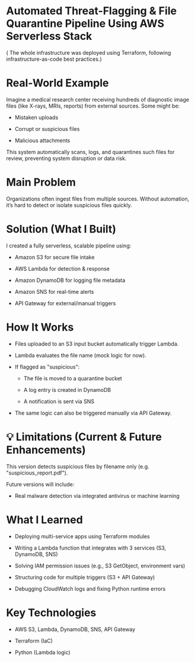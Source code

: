 # Automated Threat-Flagging & File Quarantine Pipeline Using AWS Serverless Stack
   ( The whole infrastructure was deployed using Terraform, following infrastructure-as-code best practices.)


# Real-World Example 
Imagine a medical research center receiving hundreds of diagnostic image files (like X-rays, MRIs, reports) from external sources. Some might be:

- Mistaken uploads

- Corrupt or suspicious files

- Malicious attachments

This system automatically scans, logs, and quarantines such files for review, preventing system disruption or data risk.

# Main Problem

Organizations often ingest files from multiple sources.
Without automation, it’s hard to detect or isolate suspicious files quickly.

# Solution (What I Built)

I created a fully serverless, scalable pipeline using:

- Amazon S3 for secure file intake

- AWS Lambda for detection & response

- Amazon DynamoDB for logging file metadata

- Amazon SNS for real-time alerts

- API Gateway for external/manual triggers

# How It Works

- Files uploaded to an S3 input bucket automatically trigger Lambda.

- Lambda evaluates the file name (mock logic for now).

- If flagged as "suspicious":

   - The file is moved to a quarantine bucket

   - A log entry is created in DynamoDB

   - A notification is sent via SNS

- The same logic can also be triggered manually via API Gateway.

# 💡 Limitations (Current & Future Enhancements)

 This version detects suspicious files by filename only (e.g. "suspicious_report.pdf").

 Future versions will include:

 - Real malware detection via integrated antivirus or machine learning

# What I Learned

- Deploying multi-service apps using Terraform modules

- Writing a Lambda function that integrates with 3 services (S3, DynamoDB, SNS)

- Solving IAM permission issues (e.g., S3 GetObject, environment vars)

- Structuring code for multiple triggers (S3 + API Gateway)

- Debugging CloudWatch logs and fixing Python runtime errors

# Key Technologies

- AWS S3, Lambda, DynamoDB, SNS, API Gateway

- Terraform (IaC)

- Python (Lambda logic)
